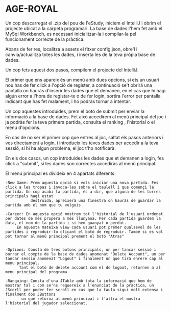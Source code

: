 # AGE-ROYAL
Un cop descarregat el .zip del pou de l'eStudy, iniciem el IntelliJ i obrim el projecte ubicat a la carpeta programari.
La base de dades l'hem fet amb el MySql Workbench, es necessari inicialitzar-la i compilar-la pel funcionament correcte de la pràctica.

Abans de fer res, localitza a assets el fitxer config.json, obre'l i canvia/actualitza totes les dades, i inserta les de la teva pròpia base de dades.

Un cop fets aquest dos pasos, compilem el projecte del IntelliJ.

El primer que ens apareix és un menú amb dues opcions, si ets un usuari nou has de fer click a l'opció de register, a continuació se't obrirà una pantalla on hauràs d'inserir les dades que et demanen, en el cas que hi hagi algún error a
l'hora de registar-te o de fer login, sortira l'error per pantalla indicant que has fet malament, i ho podràs tornar a intentar.

Un cop aquestes introduides, prem el botó de submit per enviar la informació a la base de dades. Fet això accedirem al menú principal del joc i ja podràs fer la teva primera partida, consulta el ranking , l'historial o el menú d'opcions.

En cas de no ser el primer cop que entres al joc, saltat els pasos anteriors i ves directament a login, i introdueix les teves dades per accedir a la teva sessió, si hi ha algun problema, el joc t'ho notificarà. 

En els dos casos, un cop introduides les dades que et demanen a login, fes click a "submit", si les dades son correctes accediràs al menú principal.

El menú principal es divideix en 4 apartats diferents:
	
	-New Game: Prem aquesta opció si vols iniciar una nova partida. Fes click a les tropas i invoca-les sobre el taulell i que començi la partida. Un cop acabi la partida, és a dir, que alguna de les torres principals hagi estat 
	           destruida, apreixerà una finestra on hauràs de guardar la partida amb el nom que tu vulguis

	-Career: En aquesta opció mostrem tot l'historial de l'usuari ordenat per dates de més propera a més llunyana. Per cada partida guardem la data, el nom de la partida i si hem guanyat o perdut.
		 En aquesta mateixa view cada usuari pot prémer qualsevol de les partides i reproduir-lo clicant el botó de reproduir. També si es vol pot tornar al menú principal prement el botó "Atras"


	-Options: Consta de tres botons principals, un per tancar sessió i borrar el compte de la base de dades anomenat "Delete Account", un per tancar sessió anomenat "Logout" i finalment un que tira enrere cap al menu principal.
		  Tant el botó de delete account com el de logout, retornen a al menu principal del programa.
	
	-Rànquing: Consta d'una JTable amb tota la informació que hem de mostrar tal i com se'ns requereix a l'enunciat de la pràctica, un JScorll per poder fer scroll en cas que la taula sigui molt extensa i finalment dos JButtons
		   un que retorna al menú principal i l'altra et mostra l'historial del jugador seleccionat. 

